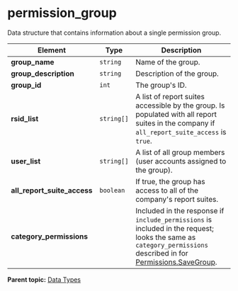 # permission_group

Data structure that contains information about a single permission group.

|Element|Type|Description|
|-------|----|-----------|
|**group_name** |`string` | Name of the group. |
|**group_description** |`string` | Description of the group. |
|**group_id** |`int` | The group's ID. |
|**rsid_list** |`string[]` | A list of report suites accessible by the group. Is populated with all report suites in the company if `all_report_suite_access` is `true`. |
|**user_list** |`string[]` | A list of all group members (user accounts assigned to the group). |
|**all_report_suite_access** |`boolean` | If true, the group has access to all of the company's report suites. |
|**category_permissions** | | Included in the response if `include_permissions` is included in the request; looks the same as `category_permissions` described in for [Permissions.SaveGroup](../methods/permissions/r_SaveGroup.md#). |

**Parent topic:** [Data Types](../data_types/c_datatypes.md)

